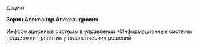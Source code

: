 доцент



**Зорин Александр Александрович**

Информационные системы в управлении
	*Информационные системы поддержки принятия управленческих решений